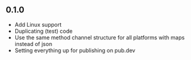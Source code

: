 ## 0.1.0

* Add Linux support
* Duplicating (test) code
* Use the same method channel structure for all platforms with maps instead of json
* Setting everything up for publishing on pub.dev
